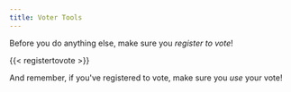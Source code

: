 ```yaml
---
title: Voter Tools
---
```


Before you do anything else, make sure you _register to vote_!

{{< registertovote >}}

And remember, if you've registered to vote, make sure you _use_ your vote!
